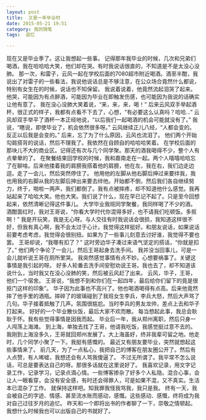 ```yaml
---
layout: post
title:  又是一年毕业时
date: 2015-05-21 19:51
category: 我的随笔
tags:  追忆

---
```


现在又是毕业季了。这让我想起一些事。 
记得那年我毕业的时候，几次和兄弟们喝酒，我在哈哈哈大笑，他们却在哭。有时我说话很直的，不知道是不是太没心没肺。 
那一次，和雷子，云风一起在学校后面的7080超市附近喝酒。酒至半酣，我说出了对雷子的一些看法，我说他说话总是不够注意，在公众场合竟然什么都说，特别有女生在的时候，说话也不知保留。 
我说着说着，他竟然流起泪哭了起来。 
他哭，可能因为有点醉酒，可能因为毕业在即触发伤感，也可能因为我说的话确实让他有意了。 
我在没心没肺大笑着说，“来，来，来，喝！” 
后来云风双手举起酒杯，很正式的样子，我都有点看不下去了，心想，“有必要这么认真吗？哈哈…” 
云风却双手举平了酒杯一本正经地说，“以后我们一起喝酒的机会可能就没有了。” 
我说，“瞎说，即使毕业了，机会依然很多呀。” 
云风继续正儿八经，“人都会变的。反正以后我是会变的。” 
后来，忘了为了什么原因，云风也流泪了。 
他们两个开始勾肩搭背的说话，然后不理我了。我依然在自顾自的哈哈哈笑着。 
在学校后面的那块儿不大的商业区。记得还有次与几个同学聚。那天的酒我喝得不少，整个人有点晕晕的了。 
在聚餐结束回学校的时候，我和嘉南走在一起。两个人嘻嘻哈哈忘了在聊啥。后来他搂着我的肩膀我搭着他的肩膀，他在左，我在右，我们边走边逗。走了一会儿，然后突然停住了。 
他用他的左脚从他右脚后抻过来要绊我，我也用我的右脚从我的左脚后抻出来要去绊他。开始都不倒，然后我们各自继续努力，终于，啪啦一两声，我们都倒了。我有点被摔疼，却不知道他什么感觉。我再站起来了哈哈大笑。他也大笑。我们说了什么，现在早已记不起了。只是至今回想起来，依然清晰记得这件事儿。 
大学毕业我班同学聚餐，我同样喝了不少的酒。酒酣面红时，我对王哥说，“你看大学时代你混得多好，也不请我们吃顿饭。多抠啊！” 
我是开玩笑，我是无心呀。与人交往有时我说话会很损，我知道这样很不好，但我有真心啊，我不会太过于心计。我觉得这样挺好。和朋友说话，如果说话前要考虑考虑，我觉得会很别扭。如果为了一些事儿刻意去讨好谁，我觉得不要也罢。 
王哥却说，“我哪有扣了？” 
这时旁边华子凑过来语气坚定的搭话，“你就是扣了。” 
他们两个争论了一会儿，然后王哥起身去洗手间。 
我并没当回事儿，可是一会儿就听说王哥在厕所里哭。 
我突然感觉事情有点不妙。心想要祸事了。关键这事情是我引起的呀。 
好多人轮番去洗手间安慰劝说王哥。我也去了，却不知道该说什么，当时我又在没心没肺的笑，然后被云风赶了出来。 
云风，华子，王哥，他们一个宿舍。 
王哥说，“我想不到和你们在一起四年，最后给你们留下的竟是很抠门这样的印象”。 
华子因为此事也不高兴了。他也喝酒喝得有点高。后来他竟然摔了他手里的酒瓶。摔碎了的玻璃碰到了我班女生李兵，李兵大怒，然后大声骂了几句。华子接着抵触了几声。氛围很尴尬。当时李兵的男友龙帅，差点上去和华子打起来。 
好好的一个毕业散伙饭，最后大家不欢而散。 
每当想起此事，我总会耿耿于怀。我有些觉得事情是因我而起。 
毕业后一年，我从郑州离职，然后只身一人闯荡上海滩。 
到上海，单独去找了王哥，他请我吃饭，我感觉挺过意不去的。 
我刚到上海没多久，王哥就回郑州发展了。大上海虽好，终非我辈可留之地。他走时，几个同学小聚了一下。我挺有感慨的。 
最近又有朋友要毕业，突然就想起这些事情来了。 
前几天，为了一点私心，我把自己的博客在朋友圈公开了。然后有人点赞，有人唏嘘，我想还会有人骂我傻逼了。 
不过无所谓了。我平常不怎么说话，可总是要表达自己的呀。那很多话就在这里说好了。 
我喜欢记录，用文字记录工作，记录学习，记录点滴心情。一些博客掺杂了好多个人私隐。混合心事，会让人一眼看穿，会没有安全感，有时还会得罪人，可是如果不混，又不真实。生活本已混杂了工作。 就保持这样吧。知我罪我怪我骂我，我只是我。 
终有一天，我会被自己的字迹、情感、甚至流水账而感动，感慨。这些感动、感慨，终将成为我对自己过往岁月的追忆。 
昨天和一个即将出书的作者聊了一下，崇敬之情顿起。我想什么时候我也可以出版自己的书就好了。

